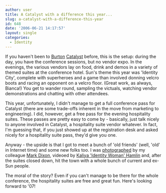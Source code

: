 ```yaml
---
author: user
title: A Catalyst with a difference this year...
slug: a-catalyst-with-a-difference-this-year
id: 648
date: '2006-06-21 14:17:57'
layout: single
categories:
  - Identity
---
```


If you haven't been to [Burton](http://www.burtongroup.com/) [Catalyst](http://catalyst.burtongroup.com/) before, this is the setup: during the day, you have the conference sessions, but no vendor expo. In the evenings, the various vendors lay on food, drink and demos in a variety of themed suites at the conference hotel. Sun's theme this year was 'Identity City', complete with superheroes and a game than involved donning velcro boots and racing an opponent on a velcro floor. (Great work, as always, Bianca!) You get to wander round, sampling the victuals, watching vendor demonstrations and chatting with other attendees.

This year, unfortunately, I didn't manage to get a full conference pass for Catalyst (there are some trade-offs inherent in the move from marketing to engineering). I did, however, get a free pass for the evening hospitality suites. These passes are pretty easy to come by - basically, just talk nicely to anyone involved in Catalyst, a hospitality suite vendor whatever. In fact, I'm guessing that, if you just showed up at the registration desk and asked nicely for a hospitality suite pass, they'd give you one.

Anyway - the upside is that I got to meet a bunch of 'old friends' (well, 'old' in Internet time) and some new folks too. I was [photographed](http://www.flickr.com/photos/spuddud/171940094/) by my colleague [Mark Dixon](http://blogs.sun.com/roller/page/identity), videoed by [Kaliya 'Identity Woman' Hamlin](http://www.kaliyasblogs.net/Iwoman/) and, after the suites closed down, hit the town with a whole bunch of current and ex-Sun people.

The moral of the story? Even if you can't manage to be there for the whole conference, the hospitality suites are free and great fun. Here's looking forward to '07!